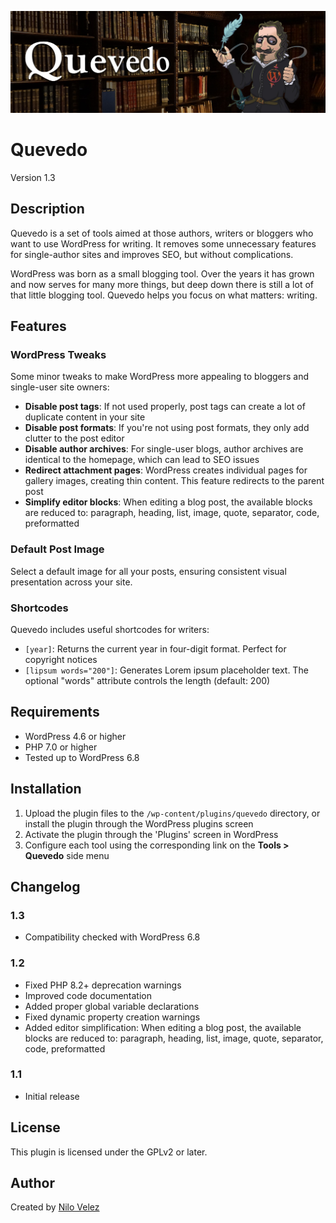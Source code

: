 ![Banner Quevedo](assets/banner-1544x500.jpg)

# Quevedo

Version 1.3

## Description

Quevedo is a set of tools aimed at those authors, writers or bloggers who want to use WordPress for writing. It removes some unnecessary features for single-author sites and improves SEO, but without complications.

WordPress was born as a small blogging tool. Over the years it has grown and now serves for many more things, but deep down there is still a lot of that little blogging tool. Quevedo helps you focus on what matters: writing.

## Features

### WordPress Tweaks
Some minor tweaks to make WordPress more appealing to bloggers and single-user site owners:

- **Disable post tags**: If not used properly, post tags can create a lot of duplicate content in your site
- **Disable post formats**: If you're not using post formats, they only add clutter to the post editor
- **Disable author archives**: For single-user blogs, author archives are identical to the homepage, which can lead to SEO issues
- **Redirect attachment pages**: WordPress creates individual pages for gallery images, creating thin content. This feature redirects to the parent post
- **Simplify editor blocks**: When editing a blog post, the available blocks are reduced to: paragraph, heading, list, image, quote, separator, code, preformatted

### Default Post Image
Select a default image for all your posts, ensuring consistent visual presentation across your site.

### Shortcodes
Quevedo includes useful shortcodes for writers:

- `[year]`: Returns the current year in four-digit format. Perfect for copyright notices
- `[lipsum words="200"]`: Generates Lorem ipsum placeholder text. The optional "words" attribute controls the length (default: 200)

## Requirements

- WordPress 4.6 or higher
- PHP 7.0 or higher
- Tested up to WordPress 6.8

## Installation

1. Upload the plugin files to the `/wp-content/plugins/quevedo` directory, or install the plugin through the WordPress plugins screen
2. Activate the plugin through the 'Plugins' screen in WordPress
3. Configure each tool using the corresponding link on the **Tools > Quevedo** side menu

## Changelog

### 1.3
- Compatibility checked with WordPress 6.8

### 1.2
- Fixed PHP 8.2+ deprecation warnings
- Improved code documentation
- Added proper global variable declarations
- Fixed dynamic property creation warnings
- Added editor simplification: When editing a blog post, the available blocks are reduced to: paragraph, heading, list, image, quote, separator, code, preformatted

### 1.1
- Initial release

## License

This plugin is licensed under the GPLv2 or later.

## Author

Created by [Nilo Velez](https://www.nilovelez.com)
